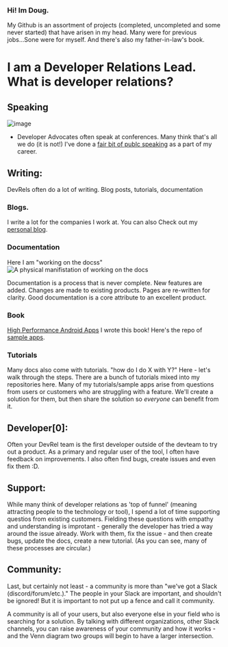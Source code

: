 ### Hi! Im Doug.

My Github is an assortment of projects (completed, uncompleted and some never started) that have arisen in my head.  Many were for previous jobs...Sone were for myself.  And there's also my father-in-law's book.

# I am a Developer Relations Lead.  What is developer relations?


## Speaking
![image](https://github.com/dougsillars/dougsillars/assets/1514288/f92b60ba-6f9f-49d2-a116-ff78c02f9db5)

* Developer Advocates often speak at conferences.  Many think that's all we do (it is not!) I've done a [fair bit of publc speaking](https://speakofthedevrel.cloud/speaking) as a part of my career.

## Writing:

DevRels often do a lot of writing.  Blog posts, tutorials, documentation

### Blogs.  

I write a lot for the companies I work at.  You can also Check out my [personal blog](https://speakofthedevrel.cloud).

### Documentation

Here I am "working on the docss"
![A physical manifistation of working on the docs](https://github.com/dougsillars/dougsillars/assets/1514288/4e3c8d9c-71e9-4b4d-a8c1-eaeba14dd844)

Documentation is a process that is never complete. New features are added.  Changes are made to existing products.  Pages are re-written for clarity.  Good documentation is a core attribute to an excellent product.

### Book
[High Performance Android Apps](https://drive.google.com/file/d/0B9m5z_nQjKE2Vmp1WkwtQjlPVkU/view?usp=sharing&resourcekey=0-FTIvkdmwgF9IJgidyDCYlw)  I wrote this book!  Here's the repo of [sample apps](https://github.com/dougsillars/HighPerformanceAndroidApps).


### Tutorials

Many docs also come with tutorials. "how do I do X with Y?"  Here - let's walk through the steps.  There are a bunch of tutorials mixed into my repositories here.  Many of my tutorials/sample apps arise from questions from users or customers who are struggling with a feature. We'll create a solution for them, but then share the solution so *everyone* can benefit from it.

## Developer[0]:  
Often your DevRel team is the first developer outside of the devteam to try out a product.  As a primary and regular user of the tool, I often have feedback on improvements.  I also often find bugs, create issues and even fix them :D.  

## Support: 
While many think of developer relations as 'top of funnel' (meaning attracting people to the technology or tool), I spend a lot of time supporting questios from existing customers.  Fielding these questions with empathy and understanding is improtant - generally the developer has tried a way around the issue already.  Work with them, fix the issue - and then create bugs, update the docs, create a new tutorial. (As you can see, many of these processes are circular.)

## Community:

Last, but certainly not least - a community is more than "we've got a Slack (discord/forum/etc.)."  The people in your Slack are important, and shouldn't be ignored!  But it is important to not put up a fence and call it community.

A community is all of your users, but also everyone else in your field who is searching for a solution. By talking with different organizations, other Slack channels, you can raise awareness of your community and how it works - and the Venn diagram two groups will begin to have a larger intersection.

<!--
**dougsillars/dougsillars** is a ✨ _special_ ✨ repository because its `README.md` (this file) appears on your GitHub profile.

Here are some ideas to get you started:

- 🔭 I’m currently working on ...
- 🌱 I’m currently learning ...
- 👯 I’m looking to collaborate on ...
- 🤔 I’m looking for help with ...
- 💬 Ask me about ...
- 📫 How to reach me: ...
- 😄 Pronouns: ...
- ⚡ Fun fact: ...
-->
